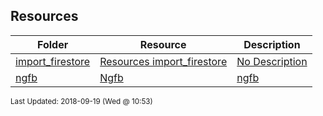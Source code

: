 ## Resources
| Folder | Resource | Description|
 | ------------|------------|------------|
 | [import_firestore](https://github.com/rugbyprof/4443-Mobile-Apps/tree/master/Resources/import_firestore) | [ Resources import_firestore ](https://github.com/rugbyprof/4443-Mobile-Apps/tree/master/Resources/import_firestore) | [ No Description](https://github.com/rugbyprof/4443-Mobile-Apps/tree/master/Resources/import_firestore) | [N/A](https://github.com/rugbyprof/4443-Mobile-Apps/tree/master/Resources/import_firestore) |
 | [ngfb](https://github.com/rugbyprof/4443-Mobile-Apps/tree/master/Resources/ngfb) | [ Ngfb](https://github.com/rugbyprof/4443-Mobile-Apps/tree/master/Resources/ngfb) | [ngfb](https://github.com/rugbyprof/4443-Mobile-Apps/tree/master/Resources/ngfb) | [ Development server](https://github.com/rugbyprof/4443-Mobile-Apps/tree/master/Resources/ngfb) | [ngfb](https://github.com/rugbyprof/4443-Mobile-Apps/tree/master/Resources/ngfb) | [ Code scaffolding](https://github.com/rugbyprof/4443-Mobile-Apps/tree/master/Resources/ngfb) | [ngfb](https://github.com/rugbyprof/4443-Mobile-Apps/tree/master/Resources/ngfb) | [ Build](https://github.com/rugbyprof/4443-Mobile-Apps/tree/master/Resources/ngfb) | [ngfb](https://github.com/rugbyprof/4443-Mobile-Apps/tree/master/Resources/ngfb) | [ Running unit tests](https://github.com/rugbyprof/4443-Mobile-Apps/tree/master/Resources/ngfb) | [ngfb](https://github.com/rugbyprof/4443-Mobile-Apps/tree/master/Resources/ngfb) | [ Running end](https://github.com/rugbyprof/4443-Mobile-Apps/tree/master/Resources/ngfb) | [to](https://github.com/rugbyprof/4443-Mobile-Apps/tree/master/Resources/ngfb) | [end tests](https://github.com/rugbyprof/4443-Mobile-Apps/tree/master/Resources/ngfb) | [ngfb](https://github.com/rugbyprof/4443-Mobile-Apps/tree/master/Resources/ngfb) | [ Further help](https://github.com/rugbyprof/4443-Mobile-Apps/tree/master/Resources/ngfb) | [N/A](https://github.com/rugbyprof/4443-Mobile-Apps/tree/master/Resources/ngfb) |

<sup>Last Updated: 2018-09-19 (Wed @ 10:53)</sup>